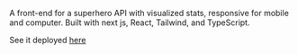 A front-end for a superhero API with visualized stats, responsive for mobile and computer.  Built with next js, React, Tailwind, and TypeScript.

See it deployed [here](https://superherosearch.vercel.app/)
